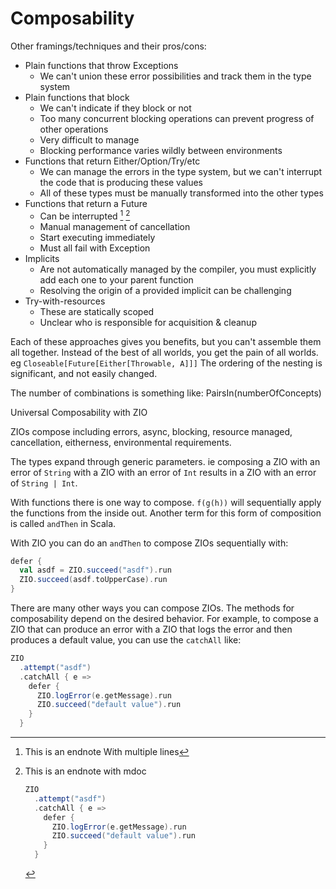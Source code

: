 ---
---

# Composability

Other framings/techniques and their pros/cons:
- Plain functions that throw Exceptions
  - We can't union these error possibilities and track them in the type system
- Plain functions that block
  - We can't indicate if they block or not
  - Too many concurrent blocking operations can prevent progress of other operations
  - Very difficult to manage
  - Blocking performance varies wildly between environments
- Functions that return Either/Option/Try/etc
    - We can manage the errors in the type system, but we can't interrupt the code
      that is producing these values
    - All of these types must be manually transformed into the other types
- Functions that return a Future
    - Can be interrupted [^^future_interrupted_1] [^^future_interrupted_2]
    - Manual management of cancellation
    - Start executing immediately
    - Must all fail with Exception
- Implicits
  - Are not automatically managed by the compiler, you must explicitly add each one to your parent function
  - Resolving the origin of a provided implicit can be challenging
- Try-with-resources
  - These are statically scoped
  - Unclear who is responsible for acquisition & cleanup

Each of these approaches gives you benefits, but you can't assemble them all together.
Instead of the best of all worlds, you get the pain of all worlds.
eg `Closeable[Future[Either[Throwable, A]]]`
The ordering of the nesting is significant, and not easily changed.

The number of combinations is something like:
  PairsIn(numberOfConcepts)

Universal Composability with ZIO

ZIOs compose including errors, async, blocking, resource managed, cancellation, eitherness, environmental requirements.

The types expand through generic parameters. ie composing a ZIO with an error of `String` with a ZIO with an error of `Int` results in a ZIO with an error of `String | Int`.

With functions there is one way to compose. `f(g(h))` will sequentially apply the functions from the inside out.  Another term for this form of composition is called `andThen` in Scala.

With ZIO you can do an `andThen` to compose ZIOs sequentially with:
```scala mdoc
defer {
  val asdf = ZIO.succeed("asdf").run
  ZIO.succeed(asdf.toUpperCase).run
}
```

There are many other ways you can compose ZIOs.  The methods for composability depend on the desired behavior.  For example, to compose a ZIO that can produce an error with a ZIO that logs the error and then produces a default value, you can use the `catchAll` like:

```scala mdoc
ZIO
  .attempt("asdf")
  .catchAll { e =>
    defer {
      ZIO.logError(e.getMessage).run
      ZIO.succeed("default value").run
    }
  }
```

[^^future_interrupted_1]: This is an endnote
    With multiple lines

[^^future_interrupted_2]: This is an endnote with mdoc
    ```scala
    ZIO
      .attempt("asdf")
      .catchAll { e =>
        defer {
          ZIO.logError(e.getMessage).run
          ZIO.succeed("default value").run
        }
      }
    ```
